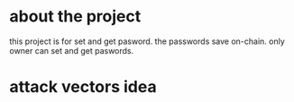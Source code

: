 # about the project
this project is for set and get pasword. the passwords save on-chain.
only owner can set and get paswords.

# attack vectors idea
